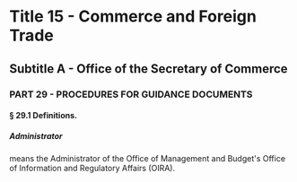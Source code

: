 
# Title 15 - Commerce and Foreign Trade
## Subtitle A - Office of the Secretary of Commerce
### PART 29 - PROCEDURES FOR GUIDANCE DOCUMENTS
#### § 29.1 Definitions.
##### Administrator

means the Administrator of the Office of Management and Budget's Office of Information and Regulatory Affairs (OIRA).
